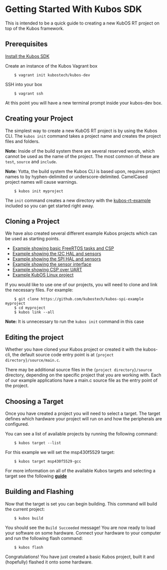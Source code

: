 # Getting Started With Kubos SDK

This is intended to be a quick guide to creating a new KubOS RT project on top of the Kubos framework.

## Prerequisites

[Install the Kubos SDK](docs/sdk-installing.md)

Create an instance of the Kubos Vagrant box

        $ vagrant init kubostech/kubos-dev

SSH into your box

        $ vagrant ssh

At this point you will have a new terminal prompt inside your kubos-dev box.

## Creating your Project

The simplest way to create a new KubOS RT project is by using the Kubos CLI. The `kubos init` command takes a project name and creates the project files and folders.

**Note:** Inside of the build system there are several reserved words, which cannot be used as the name of the project. The most common of these are `test`, `source` and `include`.

**Note:** Yotta, the build system the Kubos CLI is based upon, requires project names to by hyphen-delimited or underscore-delimited. CamelCased project names will cause warnings.

        $ kubos init myproject

The `init` command creates a new directory with the [kubos-rt-example](https://github.com/kubostech/kubos-rt-example) included so you can get started right away.

## Cloning a Project

We have also created several different example Kubos projects which can be used as starting points.

 - [Example showing basic FreeRTOS tasks and CSP](https://github.com/kubostech/kubos-rt-example)
 - [Example showing the I2C HAL and sensors](https://github.com/kubostech/kubos-i2c-example)
 - [Example showing the SPI HAL and sensors](https://github.com/kubostech/kubos-spi-example)
 - [Example showing the sensor interface](https://github.com/kubostech/kubos-sensor-example)
 - [Example showing CSP over UART](https://github.com/kubostech/kubos-csp-example)
 - [Example KubOS Linux project](https://github.com/kubostech/kubos-linux-example)

If you would like to use one of our projects, you will need to clone and link the necessary files. For example:

        $ git clone https://github.com/kubostech/kubos-spi-example myproject
        $ cd myproject
        $ kubos link --all

**Note:** It is unnecessary to run the `kubos init` command in this case

## Editing the project

Whether you have cloned your Kubos project or created it with the kubos-cli, the default source code entry point is at `{project directory}/source/main.c`. 

There may be additional source files in the `{project directory}/source` directory, depending on the specific project that you are working with. Each of our example applications have a main.c source file as the entry point of the project.

## Choosing a Target

Once you have created a project you will need to select a target. The target defines which hardware your project will run on and how the peripherals are configured.

You can see a list of available projects by running the following command:

        $ kubos target --list

For this example we will set the msp430f5529 target:

        $ kubos target msp430f5529-gcc

For more information on  all of the available Kubos targets and selecting a target see the following **[guide](docs/sdk-cheatsheet.md)**

## Building and Flashing

Now that the target is set you can begin building. This command will build the current project:

        $ kubos build

You should see the `Build Succeeded` message! You are now ready to load your software on some hardware. Connect your hardware to your computer and run the following flash command:

        $ kubos flash


Congratulations! You have just created a basic Kubos project, built it and (hopefully) flashed it onto some hardware.
